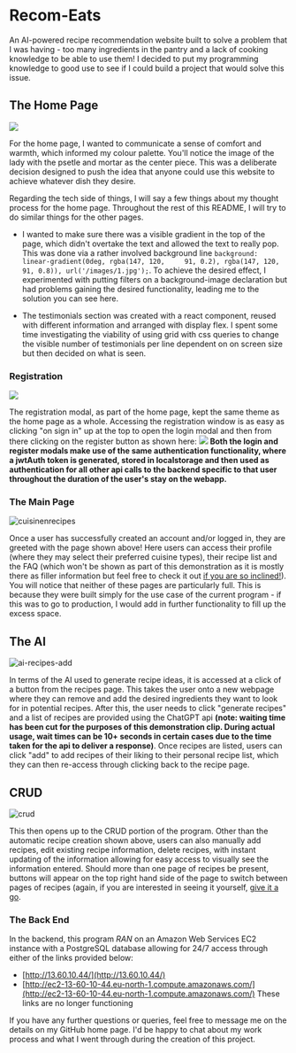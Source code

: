 # Recom-Eats #

An AI-powered recipe recommendation website built to solve a problem that I was having - too many ingredients in the pantry and a lack of cooking knowledge to be able to use them! I decided to put my programming knowledge to good use to see if I could build a project that would solve this issue.


## The Home Page ##

![](https://github.com/Anthony-McDonald/recomeats/assets/89093671/1056017c-1152-4895-bb5e-325e2f54089c)

For the home page, I wanted to communicate a sense of comfort and warmth, which informed my colour palette. You'll notice the image of the lady with the psetle and mortar as the center piece. This was a deliberate decision designed to push the idea that anyone could use this website to achieve whatever dish they desire. 

Regarding the tech side of things, I will say a few things about my thought process for the home page. Throughout the rest of this README, I will try to do similar things for the other pages.

  - I wanted to make sure there was a visible gradient in the top of the page, which didn't overtake the text and allowed the text to really pop. This was done via a rather involved background line ``` background: linear-gradient(0deg, rgba(147, 120,     91, 0.2), rgba(147, 120, 91, 0.8)), url('/images/1.jpg'); ```. To achieve the desired effect, I experimented with putting filters on a background-image declaration but had problems gaining the desired functionality, leading me to the solution you can see here.

  - The testimonials section was created with a react component, reused with different information and arranged with display flex. I spent some time investigating the viability of using grid with css queries to change the visible number of testimonials per line dependent on on screen size but then decided on what is seen.

### Registration ###

![](https://github.com/Anthony-McDonald/recomeats/assets/89093671/d2f7338a-46ac-4d3b-8682-fd2e74200ac4)

The registration modal, as part of the home page, kept the same theme as the home page as a whole. Accessing the registration window is as easy as clicking "on sign in" up at the top to open the login modal and then from there clicking on the register button as shown here:
![](https://github.com/Anthony-McDonald/recomeats/assets/89093671/91cbcee1-cee8-4323-a88b-d168fbf60d97)
**Both the login and register modals make use of the same authentication functionality, where a jwtAuth token is generated, stored in localstorage and then used as authentication for all other api calls to the backend specific to that user throughout the duration of the user's stay on the webapp.**

### The Main Page ###
![cuisinenrecipes](https://github.com/Anthony-McDonald/recomeats/assets/89093671/116bbe43-dc6c-4e76-b83f-45d867a8988a)

Once a user has successfully created an account and/or logged in, they are greeted with the page shown above! Here users can access their profile (where they may select their preferred cuisine types), their recipe list and the FAQ (which won't be shown as part of this demonstration as it is mostly there as filler information but feel free to check it out [if you are so inclined!](http://13.60.10.44/)). You will notice that neither of these pages are particularly full. This is because they were built simply for the use case of the current program - if this was to go to production, I would add in further functionality to fill up the excess space.

## The AI  ##
![ai-recipes-add](https://github.com/Anthony-McDonald/recomeats/assets/89093671/291286e6-74e1-43d7-8d2c-6f94c0c72ebb)

In terms of the AI used to generate recipe ideas, it is accessed at a click of a button from the recipes page. This takes the user onto a new webpage where they can remove and add the desired ingredients they want to look for in potential recipes. After this, the user needs to click "generate recipes" and a list of recipes are provided using the ChatGPT api **(note: waiting time has been cut for the purposes of this demonstration clip. During actual usage, wait times can be 10+ seconds in certain cases due to the time taken for the api to deliver a response)**. Once recipes are listed, users can click "add" to add recipes of their liking to their personal recipe list, which they can then re-access through clicking back to the recipe page.

## CRUD ## 
![crud](https://github.com/Anthony-McDonald/recomeats/assets/89093671/8727fd22-9926-4cb3-abbc-99f41a726bbd)

This then opens up to the CRUD portion of the program. Other than the automatic recipe creation shown above, users can also manually add recipes, edit existing recipe information, delete recipes, with instant updating of the information allowing for easy access to visually see the information entered. Should more than one page of recipes be present, buttons will appear on the top right hand side of the page to switch between pages of recipes (again, if you are interested in seeing it yourself, [give it a go](http://13.60.10.44/).

### The Back End ###

In the backend, this program *RAN* on an Amazon Web Services EC2 instance with a PostgreSQL database allowing for 24/7 access through either of the links provided below:
  - [http://13.60.10.44/](http://13.60.10.44/)
  - [http://ec2-13-60-10-44.eu-north-1.compute.amazonaws.com/](http://ec2-13-60-10-44.eu-north-1.compute.amazonaws.com/)
These links are no longer functioning

If you have any further questions or queries, feel free to message me on the details on my GitHub home page. I'd be happy to chat about my work process and what I went through during the creation of this project.




